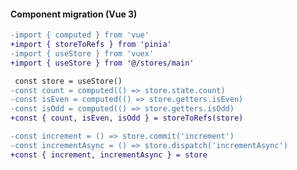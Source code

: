 #### Component migration (Vue 3)

```diff
-import { computed } from 'vue'
+import { storeToRefs } from 'pinia'
-import { useStore } from 'vuex'
+import { useStore } from '@/stores/main'
```

```diff
 const store = useStore()
-const count = computed(() => store.state.count)
-const isEven = computed(() => store.getters.isEven)
-const isOdd = computed(() => store.getters.isOdd)
+const { count, isEven, isOdd } = storeToRefs(store)
```

```diff
-const increment = () => store.commit('increment')
-const incrementAsync = () => store.dispatch('incrementAsync')
+const { increment, incrementAsync } = store
```


<aside class="notes">
</aside>
